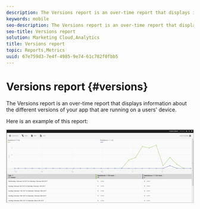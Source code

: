 ```yaml
---
description: The Versions report is an over-time report that displays information about the different versions of your app that are running on a users' device.
keywords: mobile
seo-description: The Versions report is an over-time report that displays information about the different versions of your app that are running on a users' device.
seo-title: Versions report
solution: Marketing Cloud,Analytics
title: Versions report
topic: Reports,Metrics
uuid: 67e759d3-7e4f-4985-9e74-61c782f0fbb5
---
```


# Versions report {#versions}

The Versions report is an over-time report that displays information about the different versions of your app that are running on a users' device.

Here is an example of this report:

![](assets/report_versions.png)

